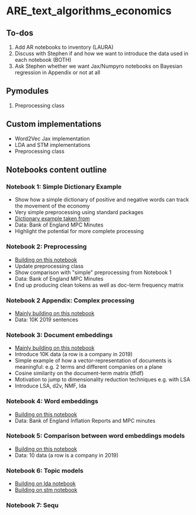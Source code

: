# ARE_text_algorithms_economics

## To-dos
1. Add AR notebooks to inventory (LAURA)
2. Discuss with Stephen if and how we want to introduce the data used in each notebook (BOTH)
3. Ask Stephen whether we want Jax/Numpyro notebooks on Bayesian regression in Appendix or not at all

## Pymodules

1. Preprocessing class


## Custom implementations

- Word2Vec Jax implementation
- LDA and STM implementations
- Preprocessing class

## Notebooks content outline


### Notebook 1: Simple Dictionary Example
- Show how a simple dictionary of positive and negative words can track the movement of the economy
- Very simple preprocessing using standard packages
- [Dictionary example taken from](https://github.com/sekhansen/course_unstructured_data/blob/main/notebooks/preprocessing_notebook.ipynb) 
- Data: Bank of England MPC Minutes
- Highlight the potential for more complete processing

### Notebook 2: Preprocessing
- [Building on this notebook](https://github.com/sekhansen/mres_methods_course/blob/main/notebooks/preprocessing_notebook.ipynb)
- Update preprocessing class
- Show comparison with "simple" preprocessing from Notebook 1
- Data: Bank of England MPC Minutes
- End up producing clean tokens as well as doc-term frequency matrix

### Notebook 2 Appendix: Complex processing
- [Mainly building on this notebook](https://github.com/yabramuvdi/imperial-workshop/blob/master/notebooks/preprocessing_notebook.ipynb)
- Data: 10K 2019 sentences

### Notebook 3: Document embeddings
- [Mainly building on this notebook](https://github.com/llaurabat91/annual_review_project/blob/main/similarity_results.ipynb)
- Introduce 10K data (a row is a company in 2019)
- Simple example of how a vector-representation of documents is meaningful: e.g. 2 terms and different companies on a plane
- Cosine similarity on the document-term matrix (tfidf)
- Motivation to jump to dimensionality reduction techniques e.g. with LSA
- Introduce LSA, d2v, NMF, lda

### Notebook 4: Word embeddings
- [Building on this notebook](https://github.com/yabramuvdi/imperial-workshop/blob/master/notebooks/word2vec_notebook.ipynb)
- Data: Bank of England Inflation Reports and MPC minutes

### Notebook 5: Comparison between word embeddings models
- [Building on this notebook](https://github.com/llaurabat91/annual_review_project/blob/main/word_embeddings_last.ipynb)
- Data: 10 data (a row is a company in 2019)

### Notebook 6: Topic models
- [Building on lda notebook](https://github.com/sekhansen/mres_methods_course/blob/main/notebooks/lda_notebook.ipynb)
- [Building on stm notebook](https://github.com/llaurabat91/text-mining-lessons/blob/main/stm_notebook.ipynb)

### Notebook 7: Sequ


